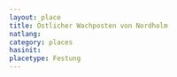 ```yaml
---
layout: place
title: Östlicher Wachposten von Nordholm
natlang:
category: places
hasinit:
placetype: Festung
---
```

